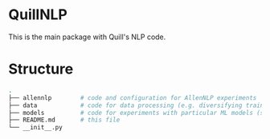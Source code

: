 # QuillNLP

This is the main package with Quill's NLP code.

# Structure

```bash
.
├── allennlp        # code and configuration for AllenNLP experiments
├── data            # code for data processing (e.g. diversifying training sets)
├── models          # code for experiments with particular ML models (such as BERT)
├── README.md       # this file
└── __init__.py
```